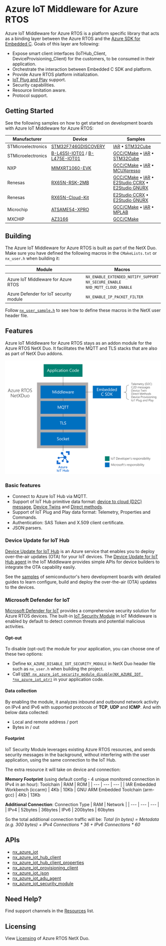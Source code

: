 # Azure IoT Middleware for Azure RTOS

Azure IoT Middleware for Azure RTOS is a platform specific library that acts as a binding layer between the Azure RTOS and the [Azure SDK for Embedded C](https://github.com/Azure/azure-sdk-for-c). Goals of this layer are following:

* Expose smart client interfaces (IoTHub_Client, DeviceProvisioning_Client) for the customers, to be consumed in their application.
* Orchestrate the interaction between Embedded C SDK and platform.
* Provide Azure RTOS platform initialization.
* [IoT Plug and Play](https://learn.microsoft.com/azure/iot-develop/overview-iot-plug-and-play) support.
* Security capabilities.
* Resource limitation aware.
* Protocol support.

## Getting Started

See the following samples on how to get started on development boards with Azure IoT Middleware for Azure RTOS:

Manufacturer | Device | Samples |
| --- | --- | --- |
| STMicroelectronics | [STM32F746GDISCOVERY](https://www.st.com/en/evaluation-tools/32f746gdiscovery.html) | [IAR](https://aka.ms/azrtos-sample/f746g-iar) • [STM32Cube](https://aka.ms/azrtos-sample/f746g-cubeide)
| STMicroelectronics | [B-L4S5I-IOT01](https://www.st.com/en/evaluation-tools/b-l4s5i-iot01a.html) / [B-L475E-IOT01](https://www.st.com/en/evaluation-tools/b-l475e-iot01a.html) | [GCC/CMake](https://github.com/azure-rtos/getting-started/tree/master/STMicroelectronics/STM32L4_L4%2B) • [IAR](https://aka.ms/azrtos-sample/l4s5-iar) • [STM32Cube](https://aka.ms/azrtos-sample/l4s5-cubeide)
| NXP | [MIMXRT1060-EVK](https://www.nxp.com/design/development-boards/i-mx-evaluation-and-development-boards/mimxrt1060-evk-i-mx-rt1060-evaluation-kit:MIMXRT1060-EVK) | [GCC/CMake](https://github.com/azure-rtos/getting-started/tree/master/NXP/MIMXRT1060-EVK) • [IAR](https://aka.ms/azrtos-sample/rt1060-iar) • [MCUXpresso](https://aka.ms/azrtos-sample/rt1060-mcuxpresso)
| Renesas | [RX65N-RSK-2MB](https://www.renesas.com/us/en/products/microcontrollers-microprocessors/rx-32-bit-performance-efficiency-mcus/rx65n-2mb-starter-kit-plus-renesas-starter-kit-rx65n-2mb) | [GCC/CMake](https://github.com/azure-rtos/getting-started/tree/master/Renesas/RSK_RX65N_2MB) • [IAR](https://aka.ms/azrtos-samples/rx65n-rsk-2mb-iar) • [E2Studio CCRX](https://aka.ms/azrtos-samples/rx65n-rsk-2mb-ccrx) • [E2Studio GNURX](https://aka.ms/azrtos-samples/rx65n-rsk-2mb-gnurx)
| Renesas | [RX65N-Cloud-Kit](https://www.renesas.com/us/en/products/microcontrollers-microprocessors/rx-32-bit-performance-efficiency-mcus/rx65n-cloud-kit-renesas-rx65n-cloud-kit) | [E2Studio CCRX](https://aka.ms/azrtos-samples/rx65n-ck-ccrx) • [E2Studio GNURX](https://aka.ms/azrtos-samples/rx65n-ck-gnurx)
| Microchip | [ATSAME54-XPRO](https://www.microchip.com/developmenttools/productdetails/atsame54-xpro) | [GCC/CMake](https://github.com/azure-rtos/getting-started/tree/master/Microchip/ATSAME54-XPRO) • [IAR](https://aka.ms/azrtos-sample/e54-iar) • [MPLAB](https://aka.ms/azrtos-sample/e54-mplab)
| MXCHIP | [AZ3166](https://aka.ms/iot-devkit) | [GCC/CMake](https://github.com/azure-rtos/getting-started/tree/master/MXChip/AZ3166)

## Building

The Azure IoT Middleware for Azure RTOS is built as part of the NetX Duo. Make sure you have defined the following macros in the `CMakeLists.txt` or `nx_user.h` when building it:

Module | Macros |
| --- | --- |
| Azure IoT Middleware for Azure RTOS | `NX_ENABLE_EXTENDED_NOTIFY_SUPPORT`<br> `NX_SECURE_ENABLE`<br> `NXD_MQTT_CLOUD_ENABLE`
| Azure Defender for IoT security module | `NX_ENABLE_IP_PACKET_FILTER`

Follow [`nx_user_sample.h`](https://github.com/azure-rtos/netxduo/blob/master/common/inc/nx_user_sample.h) to see how to define these macros in the NetX user header file.

## Features

Azure IoT Middleware for Azure RTOS stays as an addon module for the Azure RTOS NetX Duo. It facilitates the MQTT and TLS stacks that are also as part of NetX Duo addons.

![diagram](./docs/img/diagram.png)

### Basic features 

* Connect to Azure IoT Hub via MQTT.
* Support of IoT Hub primitive data format: [device to cloud (D2C) message](https://learn.microsoft.com/azure/iot-hub/iot-hub-devguide-d2c-guidance), [Device Twins](https://learn.microsoft.com/azure/iot-hub/iot-hub-devguide-device-twins) and [Direct methods](https://learn.microsoft.com/azure/iot-hub/iot-hub-devguide-direct-methods).
* Support of IoT Plug and Play data format: Telemetry, Properties and Commands.
* Authentication: SAS Token and X.509 client certificate.
* JSON parsers.

### Device Update for IoT Hub

[Device Update for IoT Hub](https://learn.microsoft.com/azure/iot-hub-device-update/understand-device-update) is an Azure service that enables you to deploy over-the-air updates (OTA) for your IoT devices. The [Device Update for IoT Hub agent](https://learn.microsoft.com/azure/iot-hub-device-update/device-update-azure-real-time-operating-system) in the IoT Middleware provides simple APIs for device builders to integrate the OTA capability easily.

See the [samples](https://github.com/azure-rtos/samples) of semiconductor's hero development boards with detailed guides to learn configure, build and deploy the over-the-air (OTA) updates to the devices.

### Microsoft Defender for IoT

[Microsoft Defender for IoT](https://learn.microsoft.com/azure/defender-for-iot/device-builders/overview) provides a comprehensive security solution for Azure RTOS devices. The built-in [IoT Security Module](https://learn.microsoft.com/azure/defender-for-iot/device-builders/iot-security-azure-rtos) in IoT Middleware is enabled by default to detect common threats and potential malicious activities.

#### Opt-out

To disable (opt-out) the module for your application, you can choose one of these two options:
* Define `NX_AZURE_DISABLE_IOT_SECURITY_MODULE` in NetX Duo header file such as `nx_user.h` when building the project.
* Call [`UINT nx_azure_iot_security_module_disable(NX_AZURE_IOT *nx_azure_iot_ptr)`](https://docs.microsoft.com/azure/defender-for-iot/azure-rtos-security-module-api#disable-azure-iot-security-module) in your application code.

#### Data collection

By enabling the module, it analyzes inbound and outbound network activity on IPv4 and IPv6 with supported protocols of **TCP**, **UDP** and **ICMP**. And with below data collected:

* Local and remote address / port
* Bytes in / out

#### Footprint

IoT Security Module leverages existing Azure RTOS resources, and sends security messages in the background, without interfering with the user application, using the same connection to the IoT Hub.

The extra resource it will take on device and connection:

**Memory Footprint** (using default config - 4 unique monitored connection in IPv4 in an hour):
Toolchain | RAM | ROM |
| --- | --- | --- |
| IAR Embedded Workbench (iccarm) | 4Kb | 10Kb
| GNU ARM Embedded Toolchain (arm-gcc) | 4Kb | 13Kb

**Additional Connection**:
Connection Type | RAM | Network |
| --- | --- | --- |
| IPv4 | 52bytes | 36bytes
| IPv6 | 200bytes | 60bytes

So the total additional connection traffic will be:
*Total (in bytes) = Metadata (e.g. 300 bytes) + IPv4 Connections * 36 + IPv6 Connections * 60*

## APIs

* [nx_azure_iot](./azure_rtos_iot.md)    
* [nx_azure_iot_hub_client](./azure_rtos_iot_hub_client.md)
* [nx_azure_iot_hub_client_properties](./azure_rtos_iot_hub_client_properties.md)
* [nx_azure_iot_provisioning_client](./azure_rtos_iot_provisioning_client.md)
* [nx_azure_iot_json](./azure_rtos_iot_json.md)
* [nx_azure_iot_adu_agent](./azure_rtos_iot_adu_agent.md)
* [nx_azure_iot_security_module](../azure_iot_security_module/docs/nx_azure_iot_security_module.md)

## Need Help?

Find support channels in the [Resources](https://github.com/azure-rtos/netxduo#resources) list.

## Licensing

View [Licensing](https://github.com/azure-rtos/netxduo#licensing) of Azure RTOS NetX Duo.
